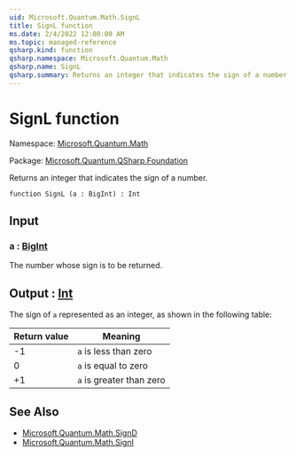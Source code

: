 ```yaml
---
uid: Microsoft.Quantum.Math.SignL
title: SignL function
ms.date: 2/4/2022 12:00:00 AM
ms.topic: managed-reference
qsharp.kind: function
qsharp.namespace: Microsoft.Quantum.Math
qsharp.name: SignL
qsharp.summary: Returns an integer that indicates the sign of a number.
---
```


# SignL function

Namespace: [Microsoft.Quantum.Math](xref:Microsoft.Quantum.Math)

Package: [Microsoft.Quantum.QSharp.Foundation](https://nuget.org/packages/Microsoft.Quantum.QSharp.Foundation)


Returns an integer that indicates the sign of a number.

```qsharp
function SignL (a : BigInt) : Int
```


## Input

### a : [BigInt](xref:microsoft.quantum.qsharp.valueliterals#bigint-literals)

The number whose sign is to be returned.



## Output : [Int](xref:microsoft.quantum.qsharp.valueliterals#int-literals)

The sign of `a` represented as an integer, as shown in the followingtable:|Return value  |Meaning                  ||--------------|-------------------------|| -1           |`a` is less than zero    || 0            |`a` is equal to zero     || +1           |`a` is greater than zero |

## See Also

- [Microsoft.Quantum.Math.SignD](xref:Microsoft.Quantum.Math.SignD)
- [Microsoft.Quantum.Math.SignI](xref:Microsoft.Quantum.Math.SignI)